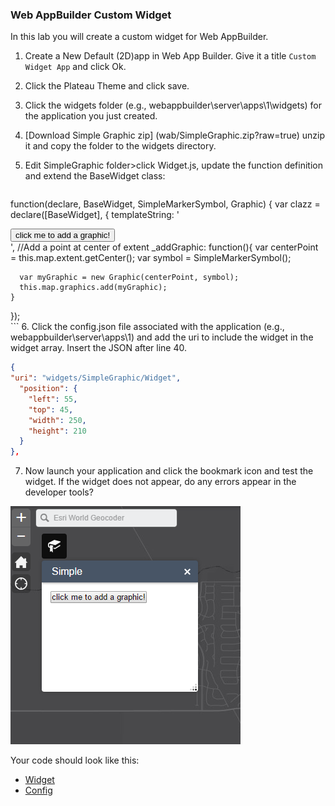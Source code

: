 ### Web AppBuilder Custom Widget

In this lab you will create a custom widget for Web AppBuilder.

1. Create a New Default (2D)app in Web App Builder. Give it a title `Custom Widget App` and click Ok.

2. Click the Plateau Theme and click save.

3. Click the widgets folder (e.g., webappbuilder\server\apps\1\widgets) for the application you just created.

4. [Download Simple Graphic zip] (wab/SimpleGraphic.zip?raw=true) unzip it and copy the folder to the widgets directory.

5. Edit SimpleGraphic folder>click Widget.js, update the function definition and extend the BaseWidget class: 
     ```javascript
function(declare, BaseWidget, SimpleMarkerSymbol, Graphic) {
  var clazz = declare([BaseWidget], {
    templateString: '<div><input type="button" value="click me to add a graphic!" data-dojo-attach-event="click:_addGraphic"></div>',
	//Add a point at center of extent
    _addGraphic: function(){
      var centerPoint = this.map.extent.getCenter();
      var symbol = SimpleMarkerSymbol();

      var myGraphic = new Graphic(centerPoint, symbol);
      this.map.graphics.add(myGraphic);
    }
  });	
    ```
6. Click the config.json file associated with the application (e.g., webappbuilder\server\apps\1) and add the uri
  to include the widget in the widget array. Insert the JSON after line 40. 
  
  ```json
  {
  "uri": "widgets/SimpleGraphic/Widget",
    "position": {
      "left": 55,
      "top": 45,
      "width": 250,
      "height": 210
    }
  },
  ```
 
7. Now launch your application and click the bookmark icon and test the widget. If the widget does not appear, do any errors appear in the developer tools?

 ![simple-graphic](./simple-graphic.PNG)
 
 Your code should look like this:
 * [Widget](src/simplegraphic_widget.js)
 * [Config](src/simplegraphic_config.json)
